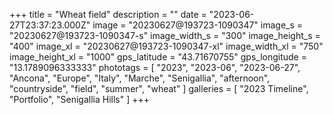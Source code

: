 +++
title = "Wheat field"
description = ""
date = "2023-06-27T23:37:23.000Z"
image = "20230627@193723-1090347"
image_s = "20230627@193723-1090347-s"
image_width_s = "300"
image_height_s = "400"
image_xl = "20230627@193723-1090347-xl"
image_width_xl = "750"
image_height_xl = "1000"
gps_latitude = "43.71670755"
gps_longitude = "13.1789096333333"
phototags = [ "2023", "2023-06", "2023-06-27", "Ancona", "Europe", "Italy", "Marche", "Senigallia", "afternoon", "countryside", "field", "summer", "wheat" ]
galleries = [ "2023 Timeline", "Portfolio", "Senigallia Hills" ]
+++
